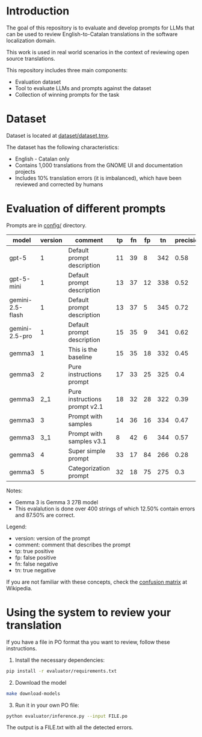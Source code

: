 # Introduction

The goal of this repository is to evaluate and develop prompts for LLMs that can be used to review English-to-Catalan translations in the software localization domain.

This work is used in real world scenarios in the context of reviewing open source translations.

This repository includes three main components:

- Evaluation dataset
- Tool to evaluate LLMs and prompts against the dataset
- Collection of winning prompts for the task

# Dataset

Dataset is located at [dataset/dataset.tmx](dataset/dataset.tmx).

The dataset has the following characteristics:
- English - Catalan only
- Contains 1,000 translations from the GNOME UI and documentation projects
- Includes 10% translation errors (it is imbalanced), which have been reviewed and corrected by humans

# Evaluation of different prompts

Prompts are in [config/](config/) directory.

| model | version | comment | tp | fn | fp | tn | precision | recall | f1 | time |
| --- | --- | --- | --- | --- | --- | --- | --- | --- | --- | --- |
| gpt-5 | 1 | Default prompt description | 11 | 39 | 8 | 342 | 0.58 | 0.22 | 0.32 | 1293 |
| gpt-5-mini | 1 | Default prompt description | 13 | 37 | 12 | 338 | 0.52 | 0.26 | 0.35 | 1456 |
| gemini-2.5-flash | 1 | Default prompt description | 13 | 37 | 5 | 345 | 0.72 | 0.26 | 0.38 | 840 |
| gemini-2.5-pro | 1 | Default prompt description | 15 | 35 | 9 | 341 | 0.62 | 0.3 | 0.41 | 2971 |
| gemma3 | 1 | This is the baseline | 15 | 35 | 18 | 332 | 0.45 | 0.3 | 0.36 | 1267 |
| gemma3 | 2 | Pure instructions prompt | 17 | 33 | 25 | 325 | 0.4 | 0.34 | 0.37 | 1296 |
| gemma3 | 2_1 | Pure instructions prompt v2.1 | 18 | 32 | 28 | 322 | 0.39 | 0.36 | 0.37 | 1236 |
| gemma3 | 3 | Prompt with samples | 14 | 36 | 16 | 334 | 0.47 | 0.28 | 0.35 | 1314 |
| gemma3 | 3_1 | Prompt with samples v3.1 | 8 | 42 | 6 | 344 | 0.57 | 0.16 | 0.25 | 911 |
| gemma3 | 4 | Super simple prompt | 33 | 17 | 84 | 266 | 0.28 | 0.66 | 0.4 | 3716 |
| gemma3 | 5 | Categorization prompt | 32 | 18 | 75 | 275 | 0.3 | 0.64 | 0.41 | 1776 |

Notes:
- Gemma 3 is Gemma 3 27B model
- This evalalution is done over 400 strings of which 12.50% contain errors and 87.50% are correct.

Legend:
- version: version of the prompt
- comment: comment that describes the prompt
- tp: true positive
- fp: false positive
- fn: false negative
- tn: true negative

If you are not familiar with these concepts, check the [confusion matrix](https://en.wikipedia.org/wiki/Confusion_matrix) at Wikipedia.

# Using the system to review your translation

If you have a file in PO format tha you want to review, follow these instructions.

1. Install the necessary dependencies:

```sh
pip install -r evaluator/requirements.txt
```

2. Download the model
```sh
make download-models
```

3. Run it in your own PO file:

```sh
python evaluator/inference.py --input FILE.po
```

The output is a FILE.txt with all the detected errors.


